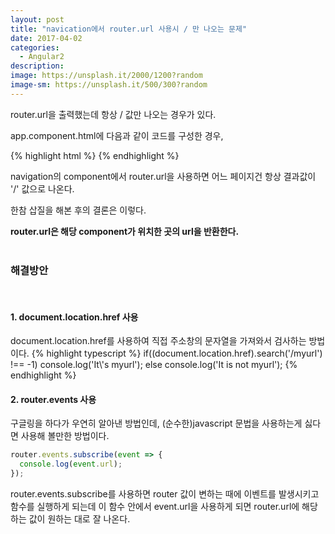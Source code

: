 ```yaml
---
layout: post
title: "navication에서 router.url 사용시 / 만 나오는 문제"
date: 2017-04-02
categories:
  - Angular2
description: 
image: https://unsplash.it/2000/1200?random
image-sm: https://unsplash.it/500/300?random
---
```

router.url을 출력했는데 항상 / 값만 나오는 경우가 있다.

app.component.html에 다음과 같이 코드를 구성한 경우,

{% highlight html %}
<navigation></navigation>
<router-outlet></router-outlet>
{% endhighlight %}

navigation의 component에서 router.url을 사용하면 어느 페이지건 항상 결과값이 '/' 값으로 나온다.

한참 삽질을 해본 후의 결론은 이렇다. 

<b>router.url은 해당 component가 위치한 곳의 url을 반환한다.</b>
<br><br>
<h3>해결방안</h3>
<br>
<h4>1. document.location.href 사용</h4>
document.location.href를 사용하여 직접 주소창의 문자열을 가져와서 검사하는 방법이다.
{% highlight typescript %}
if((document.location.href).search('/myurl') !== -1) 
  console.log('It\'s myurl');
else 
  console.log('It is not myurl');
{% endhighlight %}

<h4>2. router.events 사용</h4>
구글링을 하다가 우연히 알아낸 방법인데, (순수한)javascript 문법을 사용하는게 싫다면 사용해 볼만한 방법이다.

``` javascript
router.events.subscribe(event => {
  console.log(event.url);
});
```
router.events.subscribe를 사용하면 router 값이 변하는 때에 이벤트를 발생시키고 함수를 실행하게 되는데 이 함수 안에서 event.url을 사용하게 되면 router.url에 해당하는 값이 원하는 대로 잘 나온다.

